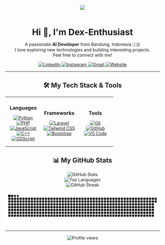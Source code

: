 <p align="center">
  <img src="https://media.giphy.com/media/LmNwrBhejkK9EFP504/giphy.gif" width="30%">
</p>

<div id="user-content-toc" align="center">
  <h1 style="display: inline-block; margin-bottom: 0;">Hi 👋, I'm Dex-Enthusiast</h1>
</div>

<p align="center">
  A passionate <b>AI Developer</b> from Bandung, Indonesia 🇮🇩
  <br />
  I love exploring new technologies and building interesting projects.
  <br />
  Feel free to connect with me!
</p>

<p align="center">
  <a href="[GANTI-DENGAN-LINK-LINKEDIN-KAMU]">
    <img src="https://img.shields.io/badge/LinkedIn-0077B5?style=for-the-badge&logo=linkedin&logoColor=white" alt="LinkedIn"/>
  </a>
  <a href="https://www.instagram.com/ahmdijakaam/">
    <img src="https://img.shields.io/badge/Instagram-E4405F?style=for-the-badge&logo=instagram&logoColor=white" alt="Instagram"/>
  </a>
  <a href="mailto:ahmadijaka89@gmail.com">
    <img src="https://img.shields.io/badge/Gmail-D14836?style=for-the-badge&logo=gmail&logoColor=white" alt="Gmail"/>
  </a>
  <a href="[GANTI-DENGAN-LINK-WEBSITE-PRIBADI-KAMU]">
    <img src="https://img.shields.io/badge/Portfolio-3b5998?style=for-the-badge&logo=googlechrome&logoColor=white" alt="Website"/>
  </a>
</p>

---

<h2 align="center">🛠️ My Tech Stack & Tools</h2>

<table width="100%" align="center">
  <tr>
    <td align="center" width="33%">
      <h3 style="margin-bottom:10px;">Languages</h3>
      <p>
        <a href="#"><img alt="Python" src="https://img.shields.io/badge/Python-3776AB?style=for-the-badge&logo=python&logoColor=white"></a><br>
        <a href="#"><img alt="PHP" src="https://img.shields.io/badge/PHP-777BB4?style=for-the-badge&logo=php&logoColor=white"></a><br>
        <a href="#"><img alt="JavaScript" src="https://img.shields.io/badge/JavaScript-F7DF1E?style=for-the-badge&logo=javascript&logoColor=black"></a><br>
        <a href="#"><img alt="C++" src="https://img.shields.io/badge/C++-00599C?style=for-the-badge&logo=c%2B%2B&logoColor=white"></a><br>
        <a href="#"><img alt="GDScript" src="https://img.shields.io/badge/GDScript-478CB0?style=for-the-badge&logo=godot-engine&logoColor=white"></a>
      </p>
    </td>
    <td align="center" width="33%">
      <h3 style="margin-bottom:10px;">Frameworks</h3>
      <p>
        <a href="#"><img alt="Laravel" src="https://img.shields.io/badge/Laravel-FF2D20?style=for-the-badge&logo=laravel&logoColor=white"></a><br>
        <a href="#"><img alt="Tailwind CSS" src="https://img.shields.io/badge/Tailwind_CSS-38B2AC?style=for-the-badge&logo=tailwind-css&logoColor=white"></a><br>
        <a href="#"><img alt="Bootstrap" src="https://img.shields.io/badge/Bootstrap-563D7C?style=for-the-badge&logo=bootstrap&logoColor=white"></a>
      </p>
    </td>
    <td align="center" width="33%">
      <h3 style="margin-bottom:10px;">Tools</h3>
      <p>
        <a href="#"><img alt="Git" src="https://img.shields.io/badge/Git-F05032?style=for-the-badge&logo=git&logoColor=white"></a><br>
        <a href="#"><img alt="GitHub" src="https://img.shields.io/badge/GitHub-181717?style=for-the-badge&logo=github&logoColor=white"></a><br>
        <a href="#"><img alt="VS Code" src="https://img.shields.io/badge/VS_Code-007ACC?style=for-the-badge&logo=visual-studio-code&logoColor=white"></a>
      </p>
    </td>
  </tr>
</table>


<h2 align="center">📊 My GitHub Stats</h2>
<p align="center">
  <img src="https://github-readme-stats.vercel.app/api?username=DexSupremecyyy&show_icons=true&hide_border=true&theme=dracula&count_private=true&include_all_commits=true&icon_color=79ff97&title_color=ff79c6&text_color=f8f8f2" alt="GitHub Stats" />
  <br/>
  <img src="https://github-readme-stats.vercel.app/api/top-langs/?username=DexSupremecyyy&layout=compact&hide_border=true&theme=dracula&langs_count=10&title_color=ff79c6&text_color=f8f8f2" alt="Top Languages" />
  <br/>
  <img src="https://github-readme-streak-stats.herokuapp.com/?user=DexSupremecyyy&theme=dracula&hide_border=true" alt="GitHub Streak"/>
</p>

<p align="center">
  <img src="https://github.com/Dex-Enthusiast/Dex-Enthusiast/blob/output/github-contribution-grid-snake-dark.svg?palette=github-dark" alt="Snake Animation">
</p>

---

<p align="center">
  <img src="https://komarev.com/ghpvc/?username=DexSuremecyyyt&label=Profile%20Views&color=0e75b6&style=flat" alt="Profile views" />
</p>
